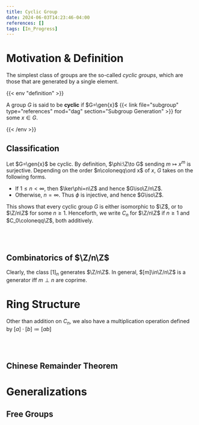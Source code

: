 ```yaml
---
title: Cyclic Group
date: 2024-06-03T14:23:46-04:00
references: []
tags: [In_Progress]
---
```


# Motivation & Definition

The simplest class of groups are the so-called *cyclic groups*, which are those that are generated by a single element.

{{< env "definition" >}}

A group $G$ is said to be **cyclic** if $G=\gen{x}$ {{< link file="subgroup" type="references" mod="dag" section="Subgroup Generation" >}} for some $x\in G$.

{{< /env >}}

## Classification

Let $G=\gen{x}$ be cyclic. By definition, $\phi:\Z\to G$ sending $m\mapsto x^m$ is surjective. Depending on the order $n\coloneqq\ord x$ of $x$, $G$ takes on the following forms.
* If $1\leq n<\infty$, then $\ker\phi=n\Z$ and hence $G\iso\Z/n\Z$.
* Otherwise, $n=\infty$. Thus $\phi$ is injective, and hence $G\iso\Z$.

This shows that every cyclic group $G$ is either isomorphic to $\Z$, or to $\Z/n\Z$ for some $n\geq1$. Henceforth, we write $C_n$ for $\Z/n\Z$ if $n\geq1$ and $C_0\coloneqq\Z$, both additively.

<br><br>

## Combinatorics of $\Z/n\Z$

Clearly, the class $[1]_n$ generates $\Z/n\Z$. In general, $[m]\in\Z/n\Z$ is a generator iff $m\perp n$ are coprime.

# Ring Structure

Other than addition on $C_n$, we also have a multiplication operation defined by $[a]\cdot[b]\coloneqq[ab]$

<br><br>

## Chinese Remainder Theorem

# Generalizations

## Free Groups
